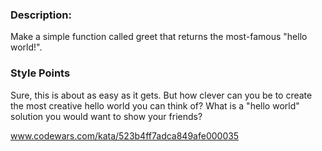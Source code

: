 ### Description:

Make a simple function called greet that returns the most-famous "hello world!".

### Style Points

Sure, this is about as easy as it gets. But how clever can you be to create the most creative hello world you can think of? What is a "hello world" solution you would want to show your friends?

www.codewars.com/kata/523b4ff7adca849afe000035
